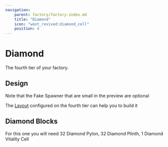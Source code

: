 ```yaml
---
navigation:
    parent: factory/factory-index.md
    title: "Diamond"
    icon: "woot_revived:diamond_cell"
    position: 4
---
```

# Diamond

The fourth tier of your factory.

## Design

Note that the Fake Spawner that are small in the preview are optional

The <ItemImage id="layout" scale="0.5"/> [Layout](../machines-blocks/layout.md#diamond) configured on the fourth tier can help you to build it

<GameScene zoom="2.5" interactive={true}>
    <ImportStructure src="../assets/factory/diamond.snbt" />
    <IsometricCamera yaw="195" pitch="6" />
</GameScene>

## Diamond Blocks

<Row>
  <BlockImage id="diamond_pylon" scale="4" p:attached="true" />
  <BlockImage id="diamond_plinth" scale="4" p:attached="true" />
  <BlockImage id="diamond_cell" scale="4" p:attached="true" />
</Row>


For this one you will need
32 <ItemImage id="diamond_pylon" scale="0.5"/> Diamond Pylon,
32 <ItemImage id="diamond_plinth" scale="0.5"/> Diamond Plinth,
1 <ItemImage id="diamond_cell" scale="0.5"/> Diamond Vitality Cell

<Row>
  <RecipeFor id="diamond_pylon" />
  <RecipeFor id="diamond_plinth" />
  <RecipeFor id="diamond_cell" />
</Row>